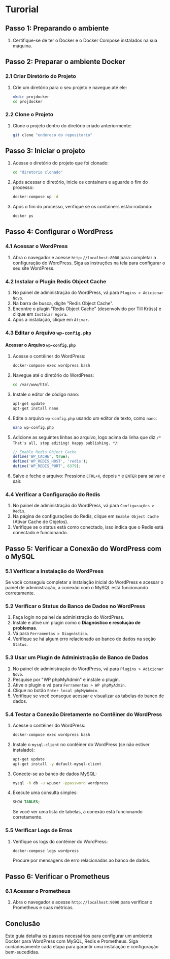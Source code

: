 # Turorial

## Passo 1: Preparando o ambiente

1. Certifique-se de ter o Docker e o Docker Compose instalados na sua máquina.

## Passo 2: Preparar o ambiente Docker

### 2.1 Criar Diretório do Projeto

1. Crie um diretório para o seu projeto e navegue até ele:
   ```bash
   mkdir projdocker
   cd projdocker
   ```

### 2.2 Clone o Projeto

1. Clone o projeto dentro do diretório criado anteriormente:
   ```bash
   git clone "endereco do repositorio"
   ```

## Passo 3: Iniciar o projeto

1. Acesse o diretório do projeto que foi clonado:
   ```bash
   cd "diretorio clonado"
   ```
2. Após acessar o diretório, inicie os containers e aguarde o fim do processo:
   ```bash
   docker-compose up -d
   ```
3. Após o fim do processo, verifique se os containers estão rodando:
   ```bash
   docker ps
   ```

## Passo 4: Configurar o WordPress

### 4.1 Acessar o WordPress

1. Abra o navegador e acesse `http://localhost:8000` para completar a configuração do WordPress. Siga as instruções na tela para configurar o seu site WordPress.

### 4.2 Instalar o Plugin Redis Object Cache

1. No painel de administração do WordPress, vá para `Plugins > Adicionar Novo`.
2. Na barra de busca, digite "Redis Object Cache".
3. Encontre o plugin "Redis Object Cache" (desenvolvido por Till Krüss) e clique em `Instalar Agora`.
4. Após a instalação, clique em `Ativar`.

### 4.3 Editar o Arquivo `wp-config.php`

#### Acessar o Arquivo `wp-config.php`

1. Acesse o contêiner do WordPress:
    ```bash
    docker-compose exec wordpress bash
    ```

2. Navegue até o diretório do WordPress:
    ```bash
    cd /var/www/html
    ```
3. Instale o editor de código nano:
    ```bash
    apt-get update
    apt-get install nano
    ```

4. Edite o arquivo `wp-config.php` usando um editor de texto, como `nano`:
    ```bash
    nano wp-config.php
    ```

5. Adicione as seguintes linhas ao arquivo, logo acima da linha que diz `/* That's all, stop editing! Happy publishing. */`:

    ```php
    // Enable Redis Object Cache
    define('WP_CACHE', true);
    define('WP_REDIS_HOST', 'redis');
    define('WP_REDIS_PORT', 6379);
    ```

5. Salve e feche o arquivo:
   Pressione `CTRL+X`, depois `Y` e `ENTER` para salvar e sair.

### 4.4 Verificar a Configuração do Redis

1. No painel de administração do WordPress, vá para `Configurações > Redis`.
2. Na página de configurações do Redis, clique em `Enable Object Cache` (Ativar Cache de Objetos).
3. Verifique se o status está como conectado, isso indica que o Redis está conectado e funcionando.

## Passo 5: Verificar a Conexão do WordPress com o MySQL

### 5.1 Verificar a Instalação do WordPress

Se você conseguiu completar a instalação inicial do WordPress e acessar o painel de administração, a conexão com o MySQL está funcionando corretamente.

### 5.2 Verificar o Status do Banco de Dados no WordPress

1. Faça login no painel de administração do WordPress.
2. Instale e ative um plugin como o **Diagnóstico e resolução de problemas**.
3. Vá para `Ferramentas > Diagnóstico`.
4. Verifique se há algum erro relacionado ao banco de dados na seção `Status`.

### 5.3 Usar um Plugin de Administração de Banco de Dados

1. No painel de administração do WordPress, vá para `Plugins > Adicionar Novo`.
2. Pesquise por "WP phpMyAdmin" e instale o plugin.
3. Ative o plugin e vá para `Ferramentas > WP phpMyAdmin`.
4. Clique no botão `Enter local phpMyAdmin`.
5. Verifique se você consegue acessar e visualizar as tabelas do banco de dados.

### 5.4 Testar a Conexão Diretamente no Contêiner do WordPress

1. Acesse o contêiner do WordPress:
    ```bash
    docker-compose exec wordpress bash
    ```

2. Instale o `mysql-client` no contêiner do WordPress (se não estiver instalado):
    ```bash
    apt-get update
    apt-get install -y default-mysql-client
    ```

3. Conecte-se ao banco de dados MySQL:
    ```bash
    mysql -h db -u wpuser -ppassword wordpress
    ```

4. Execute uma consulta simples:
    ```sql
    SHOW TABLES;
    ```

    Se você ver uma lista de tabelas, a conexão está funcionando corretamente.

### 5.5 Verificar Logs de Erros

1. Verifique os logs do contêiner do WordPress:
    ```bash
    docker-compose logs wordpress
    ```

    Procure por mensagens de erro relacionadas ao banco de dados.

## Passo 6: Verificar o Prometheus

### 6.1 Acessar o Prometheus

1. Abra o navegador e acesse `http://localhost:9090` para verificar o Prometheus e suas métricas.

## Conclusão

Este guia detalha os passos necessários para configurar um ambiente Docker para WordPress com MySQL, Redis e Prometheus. Siga cuidadosamente cada etapa para garantir uma instalação e configuração bem-sucedidas.
